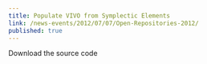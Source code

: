 ```yaml
---
title: Populate VIVO from Symplectic Elements
link: /news-events/2012/07/07/Open-Repositories-2012/
published: true
---
```

Download the source code